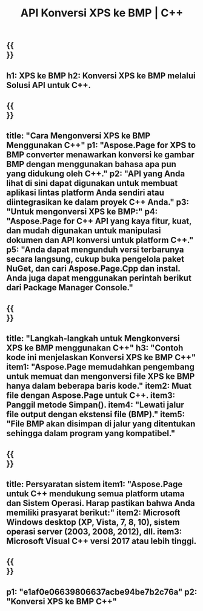﻿---
translation: true
template: /_templates/_conversion-child-cpp.md
title: API Konversi XPS ke BMP | C++
url: /cpp/conversion/xps-to-bmp/
description: Konversi XPS ke BMP disediakan oleh Aspose.Page untuk solusi C++ API. Bekerja di C++ Runtime Environment untuk Windows 32 bit, Windows 64 bit, dan Linux 64 bit.
informat: XPS
outformat: BMP
otherformats: EPS PS
---

{{<section banner>}}
---
h1: XPS ke BMP
h2: Konversi XPS ke BMP melalui Solusi API untuk C++.
---

{{<section overview>}}
---
title: "Cara Mengonversi XPS ke BMP Menggunakan C++"
p1: "Aspose.Page for XPS to BMP converter menawarkan konversi ke gambar BMP dengan menggunakan bahasa apa pun yang didukung oleh C++."
p2: "API yang Anda lihat di sini dapat digunakan untuk membuat aplikasi lintas platform Anda sendiri atau diintegrasikan ke dalam proyek C++ Anda."
p3: "Untuk mengonversi XPS ke BMP:"
p4: "Aspose.Page for C++ API yang kaya fitur, kuat, dan mudah digunakan untuk manipulasi dokumen dan API konversi untuk platform C++."
p5: "Anda dapat mengunduh versi terbarunya secara langsung, cukup buka pengelola paket NuGet, dan cari Aspose.Page.Cpp dan instal. Anda juga dapat menggunakan perintah berikut dari Package Manager Console."
---

{{<section feature1>}}
---
title: "Langkah-langkah untuk Mengkonversi XPS ke BMP menggunakan C++"
h3: "Contoh kode ini menjelaskan Konversi XPS ke BMP C++"
item1: "Aspose.Page memudahkan pengembang untuk memuat dan mengonversi file XPS ke BMP hanya dalam beberapa baris kode."
item2: Muat file dengan Aspose.Page untuk C++.
item3: Panggil metode Simpan().
item4: "Lewati jalur file output dengan ekstensi file (BMP)."
item5: "File BMP akan disimpan di jalur yang ditentukan sehingga dalam program yang kompatibel."
---

{{<section feature2>}}
---
title: Persyaratan sistem
item1: "Aspose.Page untuk C++ mendukung semua platform utama dan Sistem Operasi. Harap pastikan bahwa Anda memiliki prasyarat berikut:"
item2: Microsoft Windows desktop (XP, Vista, 7, 8, 10), sistem operasi server (2003, 2008, 2012), dll.
item3: Microsoft Visual C++ versi 2017 atau lebih tinggi.
---

{{<section gist>}}
---
p1: "e1af0e06639806637acbe94be7b2c76a"
p2: "Konversi XPS ke BMP C++"
---
